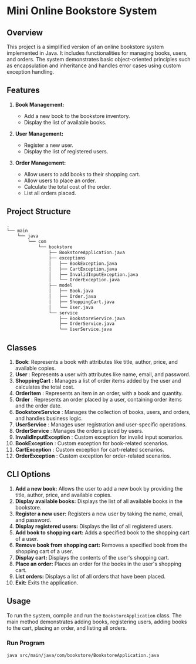 # Mini Online Bookstore System

## Overview

This project is a simplified version of an online bookstore system implemented in Java. It includes functionalities for managing books, users, and orders. The system demonstrates basic object-oriented principles such as encapsulation and inheritance and handles error cases using custom exception handling.

## Features

1. **Book Management:**
    - Add a new book to the bookstore inventory.
    - Display the list of available books.

2. **User Management:**
    - Register a new user.
    - Display the list of registered users.

3. **Order Management:**
    - Allow users to add books to their shopping cart.
    - Allow users to place an order.
    - Calculate the total cost of the order.
    - List all orders placed.

## Project Structure
```dtd
.
└── main
    └── java
        └── com
            └── bookstore
                ├── BookstoreApplication.java
                ├── exceptions
                │   ├── BookException.java
                │   ├── CartException.java
                │   ├── InvalidInputException.java
                │   └── OrderException.java
                ├── model
                │   ├── Book.java
                │   ├── Order.java
                │   ├── ShoppingCart.java
                │   └── User.java
                └── service
                    ├── BookstoreService.java
                    ├── OrderService.java
                    └── UserService.java

```

## Classes
 1. **Book**: Represents a book with attributes like title, author, price, and available copies.
 2. **User** : Represents a user with attributes like name, email, and password.
 3. **ShoppingCart** : Manages a list of order items added by the user and calculates the total cost.
 4. **OrderItem** : Represents an item in an order, with a book and quantity.
 5. **Order** : Represents an order placed by a user, containing order items and the order date.
 6. **BookstoreService** : Manages the collection of books, users, and orders, and handles business logic.
 7. **UserService** : Manages user registration and user-specific operations.
 8. **OrderService** : Manages the orders placed by users.
 9. **InvalidInputException** : Custom exception for invalid input scenarios.
 10. **BookException** : Custom exception for book-related scenarios.
 11. **CartException** : Custom exception for cart-related scenarios.
 12. **OrderException** : Custom exception for order-related scenarios.

## CLI Options

1. **Add a new book:** Allows the user to add a new book by providing the title, author, price, and available copies.
2. **Display available books:** Displays the list of all available books in the bookstore.
3. **Register a new user:** Registers a new user by taking the name, email, and password.
4. **Display registered users:** Displays the list of all registered users.
5. **Add book to shopping cart:** Adds a specified book to the shopping cart of a user.
6. **Remove book from shopping cart:** Removes a specified book from the shopping cart of a user.
7. **Display cart:** Displays the contents of the user's shopping cart.
8. **Place an order:** Places an order for the books in the user's shopping cart.
9. **List orders:** Displays a list of all orders that have been placed.
10. **Exit:** Exits the application.

## Usage

To run the system, compile and run the `BookstoreApplication` class. The main method demonstrates adding books, registering users, adding books to the cart, placing an order, and listing all orders.

### Run Program

```bash
java src/main/java/com/bookstore/BookstoreApplication.java
```

